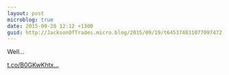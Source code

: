 ```yaml
---
layout: post
microblog: true
date: 2015-09-20 12:12 +1300
guid: http://JacksonOfTrades.micro.blog/2015/09/19/t645374831077097472.html
---
```

Well...

[t.co/B0GKwKhtx...](https://t.co/B0GKwKhtxv)
